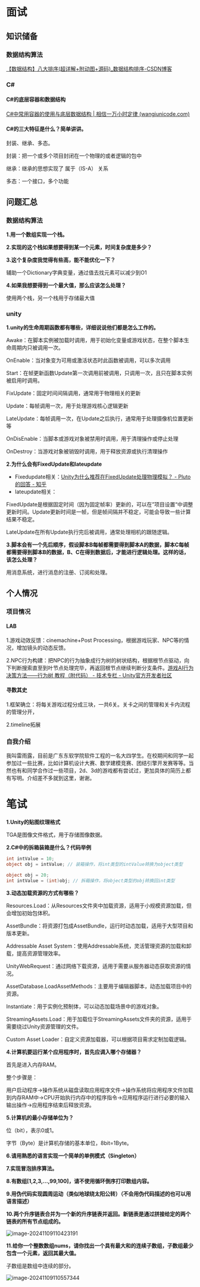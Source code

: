 # 面试

## 知识储备

### 数据结构算法

[【数据结构】八大排序(超详解+附动图+源码)_数据结构排序-CSDN博客](https://blog.csdn.net/Edward_Asia/article/details/121419975)

### C#

#### C#的底层容器和数据结构

[C#中常用容器的使用与底层数据结构 | 相信一万小时定律 (wangjunicode.com)](https://wangjunicode.com/2017/03/09/CSharp集合/)



#### C#的三大特征是什么？简单讲讲。

封装、继承、多态。

封装：把一个或多个项目封闭在一个物理的或者逻辑的包中

继承：继承的思想实现了 属于（IS-A） 关系

多态：一个接口，多个功能





## 问题汇总

### 数据结构算法

**1.用一个数组实现一个栈。**



**2.实现的这个栈如果想要得到某一个元素，时间复杂度是多少？**



**3.这个复杂度我觉得有些高，能不能优化一下？**

辅助一个Dictionary字典变量，通过值去找元素可以减少到O1



**4.如果我想要得到一个最大值，那么应该怎么处理？**

使用两个栈，另一个栈用于存储最大值



### unity

**1.unity的生命周期函数都有哪些，详细说说他们都是怎么工作的。**

Awake：在脚本实例被加载时调用，用于初始化变量或游戏状态，在整个脚本生命周期内只被调用一次。

OnEnable：当对象变为可用或激活状态时此函数被调用，可以多次调用

Start：在帧更新函数Update第一次调用前被调用，只调用一次，且只在脚本实例被启用时调用。

FixUpdate：固定时间间隔调用，通常用于物理相关的更新

Update：每帧调用一次，用于处理游戏核心逻辑更新

LateUpdate：每帧调用一次，在Update之后执行，通常用于处理摄像机位置更新等

OnDisEnable：当脚本或游戏对象被禁用时调用，用于清理操作或停止处理

OnDestroy：当游戏对象被销毁时调用，用于释放资源或执行清理操作



**2.为什么会有FixedUpdate和lateupdate**

- Fixedupdate相关：[Unity为什么推荐在FixedUpdate处理物理模拟？ - Pluto的回答 - 知乎](https://www.zhihu.com/question/642445192/answer/3458573348)
- lateupdate相关：

FixedUpdate是根据固定时间（因为固定帧率）更新的，可以在”项目设置“中调整更新时间。Update更新时间是一帧，但是帧间隔并不稳定，可能会导致一些计算结果不稳定。

LateUpdate在所有Update执行完后被调用，通常处理相机的跟随逻辑。



**3.脚本会有一个先后顺序，假设脚本B每帧都需要得到脚本A的数据，脚本C每帧都需要得到脚本B的数据，B、C在得到数据后，才能进行逻辑处理。这样的话，该怎么处理？**

用消息系统，进行消息的注册、订阅和处理。





## 个人情况

### 项目情况

#### LAB

1.游戏动效反馈：cinemachine+Post Processing，根据游戏玩家、NPC等的情况，增加镜头的动态反馈。

2.NPC行为构建：把NPC的行为抽象成行为树的树状结构，根据根节点驱动，向下判断搜索直至到叶节点处理完毕，再返回根节点继续判断分支条件。[游戏AI行为决策方法——行为树 教程（附代码） - 技术专栏 - Unity官方开发者社区](https://developer.unity.cn/projects/6569d98aedbc2a0a165f740e)



#### 寻数其史

1.框架确立：将每关游戏过程分成三块，一共6关。关卡之间的管理和关卡内流程的管理分开， 

2.timeline拓展









### 自我介绍

我叫雷雨露，目前是广东东软学院软件工程的一名大四学生。在校期间和同学一起参加过一些比赛，比如计算机设计大赛、数学建模竞赛、团结引擎开发赛等等。当然也有和同学合作过一些项目，2d、3d的游戏都有尝试过，更加具体的简历上都有写明。介绍差不多就到这里，谢谢。





# 笔试

**1.Unity的贴图纹理格式**

TGA是图像文件格式，用于存储图像数据。



**2.C#中的拆箱装箱是什么？代码举例**

```c#
int intValue = 10;
object obj = intValue; // 装箱操作，将int类型的intValue转换为object类型

object obj = 20;
int intValue = (int)obj; // 拆箱操作，将object类型的obj转换回int类型
```



**3.动态加载资源的方式有哪些？**

Resources.Load：从Resources文件夹中加载资源，适用于小规模资源加载，但会增加初始包体积。

AssetBundle：将资源打包成AssetBundle，运行时动态加载，适用于大型项目和版本更新。

Addressable Asset System：使用Addressable系统，灵活管理资源的加载和卸载，提高资源管理效率。

UnityWebRequest：通过网络下载资源，适用于需要从服务器动态获取资源的情况。

AssetDatabase.LoadAssetMethods：主要用于编辑器脚本，动态加载项目中的资源。

Instantiate：用于实例化预制体，可以动态加载场景中的游戏对象。

StreamingAssets.Load：用于加载位于StreamingAssets文件夹的资源，适用于需要绕过Unity资源管理的文件。

Custom Asset Loader：自定义资源加载器，可以根据项目需求定制加载逻辑。



**4.计算机要运行某个应用程序时，首先应调入哪个存储器？**

首先是进入内存RAM。

整个步骤是：

用户启动程序→操作系统从磁盘读取应用程序文件→操作系统将应用程序文件加载到内存RAM中→CPU开始执行内存中的程序指令→应用程序运行进行必要的输入输出操作→应用程序结束后释放资源。



**5.计算机的最小存储单位为？**

位（bit），表示0或1。

字节（Byte）是计算机存储的基本单位，8bit=1Byte。



**6.请用熟悉的语言实现一个简单的单例模式（Singleton）**





**7.实现冒泡排序算法。**





**8.有数组[1,2,3,...,99,100]，请不使用循环倒序打印数组内容。**





**9.用伪代码实现圆周运动（类似地球绕太阳公转）（不会用伪代码描述的也可以用语言描述）**



**10.两个升序链表合并为一个新的升序链表并返回。新链表是通过拼接给定的两个链表的所有节点组成的。**

![image-20241109110423191](https://cdn.jsdelivr.net/gh/Disjoint3/ImgHost@main/Img/2024/11/09/20241109110430.png)





**11.给你一个整数数组nums，请你找出一个具有最大和的连续子数组，子数组最少包含一个元素，返回其最大值。**

子数组是数组中连续的部分。

![image-20241109110557344](https://cdn.jsdelivr.net/gh/Disjoint3/ImgHost@main/Img/2024/11/09/20241109110557.png)

